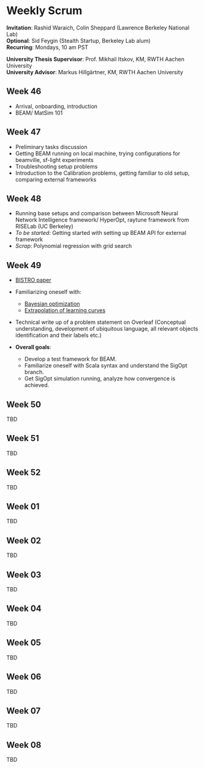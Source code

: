 # Weekly Scrum

**Invitation**: Rashid Waraich, Colin Sheppard (Lawrence Berkeley National Lab)  
**Optional**: Sid Feygin (Stealth Startup, Berkeley Lab alum)  
**Recurring**: Mondays, 10 am PST  

**University Thesis Supervisor**: Prof. Mikhail Itskov, KM, RWTH Aachen University  
**University Advisor**: Markus Hillgärtner, KM, RWTH Aachen University  


## Week 46
 
+ Arrival, onboarding, introduction
+ BEAM/ MatSim 101

## Week 47
 
+ Preliminary tasks discussion
+ Getting BEAM running on local machine, trying configurations for beamville, sf-light experiments
+ Troubleshooting setup problems
+ Introduction to the Calibration problems, getting familiar to old setup, comparing external frameworks 

## Week 48
 
+ Running base setups and comparison between Microsoft Neural Network Intelligence framework/ HyperOpt, raytune framework from RISELab (UC Berkeley)
+ *To be started*: Getting started with setting up BEAM API for external framework  
+ *Scrap*: Polynomial regression with grid search

## Week 49
 
+ [BISTRO paper](http://bistro.its.berkeley.edu/assets/download/pdfs/BISTRO_paper.pdf)
+ Familiarizing oneself with:
    + [Bayesian optimization](http://krasserm.github.io/2018/03/21/bayesian-optimization/)
    + [Extrapolation of learning curves](http://aad.informatik.uni-freiburg.de/papers/15-IJCAI-Extrapolation_of_Learning_Curves.pdf)
+ Technical write up of a problem statement on Overleaf (Conceptual understanding, development of ubiquitous language, all relevant objects identification and their labels etc.)

+ **Overall goals**:
    + Develop a test framework for BEAM.
    + Familiarize oneself with Scala syntax and understand the SigOpt branch.
    + Get SigOpt simulation running, analyze how convergence is achieved.  

## Week 50
 
TBD 

## Week 51
 
TBD 

## Week 52
 
TBD 

## Week 01
 
TBD 

## Week 02
 
TBD 

## Week 03
 
TBD 

## Week 04
 
TBD 

## Week 05
 
TBD 

## Week 06
 
TBD 

## Week 07
 
TBD 

## Week 08
 
TBD 